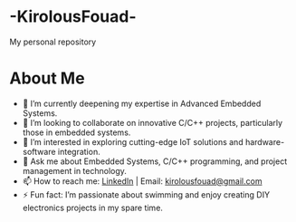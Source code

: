 # -KirolousFouad-
My personal repository
# About Me

- 🌱 I’m currently deepening my expertise in Advanced Embedded Systems.
- 👯 I’m looking to collaborate on innovative C/C++ projects, particularly those in embedded systems.
- 🤔 I’m interested in exploring cutting-edge IoT solutions and hardware-software integration.
- 💬 Ask me about Embedded Systems, C/C++ programming, and project management in technology.
- 📫 How to reach me: [LinkedIn](www.linkedin.com/in/kirolousfouad) | Email: kirolousfouad@gmail.com
- ⚡ Fun fact: I’m passionate about swimming and enjoy creating DIY electronics projects in my spare time.

